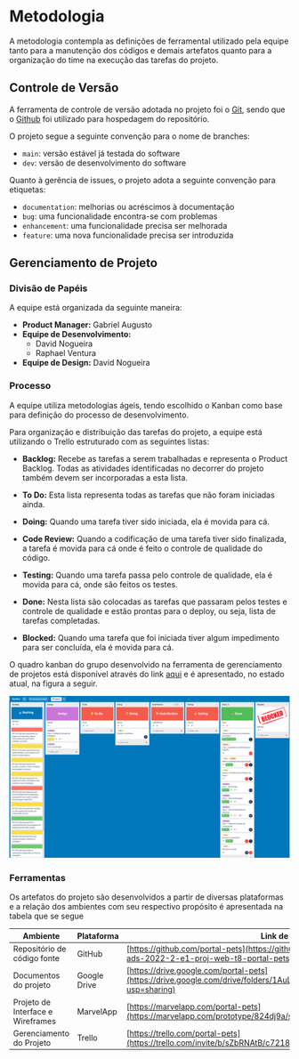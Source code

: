 
# Metodologia

A metodologia contempla as definições de ferramental utilizado pela equipe tanto para a manutenção dos códigos e demais artefatos quanto para a organização do time na execução das tarefas do projeto.

## Controle de Versão

A ferramenta de controle de versão adotada no projeto foi o
[Git](https://git-scm.com/), sendo que o [Github](https://github.com)
foi utilizado para hospedagem do repositório.

O projeto segue a seguinte convenção para o nome de branches:

- `main`: versão estável já testada do software
- `dev`: versão de desenvolvimento do software

Quanto à gerência de issues, o projeto adota a seguinte convenção para
etiquetas:

- `documentation`: melhorias ou acréscimos à documentação
- `bug`: uma funcionalidade encontra-se com problemas
- `enhancement`: uma funcionalidade precisa ser melhorada
- `feature`: uma nova funcionalidade precisa ser introduzida

## Gerenciamento de Projeto

### Divisão de Papéis

A equipe está organizada da seguinte maneira:

- **Product Manager:** Gabriel Augusto
- **Equipe de Desenvolvimento:**
  - David Nogueira
  - Raphael Ventura
- **Equipe de Design:** David Nogueira


### Processo

A equipe utiliza metodologias ágeis, tendo escolhido o Kanban como base para definição do processo de desenvolvimento.

Para organização e distribuição das tarefas do projeto, a equipe está utilizando o Trello estruturado com as seguintes listas: 

- **Backlog:** Recebe as tarefas a serem trabalhadas e representa o Product Backlog. Todas as atividades identificadas no decorrer do projeto também devem ser incorporadas a esta lista.

- **To Do:** Esta lista representa todas as tarefas que não foram iniciadas ainda.

- **Doing:** Quando uma tarefa tiver sido iniciada, ela é movida para cá.

- **Code Review:** Quando a codificação de uma tarefa tiver sido finalizada, a tarefa é movida para cá onde é feito o controle de qualidade do código.

- **Testing:** Quando uma tarefa passa pelo controle de qualidade, ela é movida para cá, onde são feitos os testes.

- **Done:** Nesta lista são colocadas as tarefas que passaram pelos testes e controle de qualidade e estão prontas para o deploy, ou seja, lista de tarefas completadas.

- **Blocked:** Quando uma tarefa que foi iniciada tiver algum impedimento para ser concluída, ela é movida para cá.

O quadro kanban do grupo desenvolvido na ferramenta de gerenciamento de projetos está disponível através do link [aqui](https://trello.com/invite/b/sZbRNAtB/c72187bad7315d0875187d84ba98a9af/kanban) e é apresentado, no estado atual, na figura a seguir. 

![kanban](img/kanban.png) 

### Ferramentas

Os artefatos do projeto são desenvolvidos a partir de diversas plataformas e a relação dos ambientes com seu respectivo propósito é apresentada na tabela que se segue

| Ambiente | Plataforma | Link de Acesso |
|----------|------------|----------------|
| Repositório de código fonte | GitHub | [https://github.com/portal-pets](https://github.com/ICEI-PUC-Minas-PMV-ADS/pmv-ads-2022-2-e1-proj-web-t8-portal-pets) |
| Documentos do projeto | Google Drive | [https://drive.google.com/portal-pets](https://drive.google.com/drive/folders/1AuLIuaQF20Th-G_7jZp01CsFLuF0sJom?usp=sharing) |
| Projeto de Interface e  Wireframes | MarvelApp | [https://marvelapp.com/portal-pets](https://marvelapp.com/prototype/824dj9a/screen/89012975) |
| Gerenciamento do Projeto | Trello | [https://trello.com/portal-pets](https://trello.com/invite/b/sZbRNAtB/c72187bad7315d0875187d84ba98a9af/kanban) |
